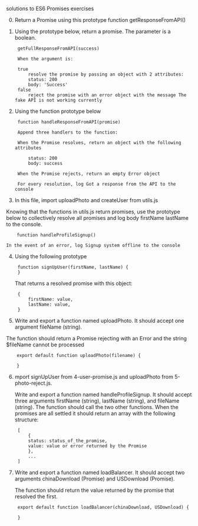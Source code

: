 solutions to ES6 Promises exercises

0. Return a Promise using this prototype function getResponseFromAPI()

1. Using the prototype below, return a promise. The parameter is a boolean.

        getFullResponseFromAPI(success)

        When the argument is:

        true
            resolve the promise by passing an object with 2 attributes:
            status: 200
            body: 'Success'
        false
            reject the promise with an error object with the message The fake API is not working currently

2. Using the function prototype below

        function handleResponseFromAPI(promise)

        Append three handlers to the function:

        When the Promise resolves, return an object with the following attributes

            status: 200
            body: success

        When the Promise rejects, return an empty Error object

        For every resolution, log Got a response from the API to the console

3. In this file, import uploadPhoto and createUser from utils.js

Knowing that the functions in utils.js return promises, use the prototype below to collectively resolve all promises and log body firstName lastName to the console.

        function handleProfileSignup()

    In the event of an error, log Signup system offline to the console


4. Using the following prototype

        function signUpUser(firstName, lastName) {
        }

    That returns a resolved promise with this object:

        {
            firstName: value,
            lastName: value,
        }

5. Write and export a function named uploadPhoto. It should accept one argument fileName (string).

The function should return a Promise rejecting with an Error and the string $fileName cannot be processed

        export default function uploadPhoto(filename) {

        }

6. mport signUpUser from 4-user-promise.js and uploadPhoto from 5-photo-reject.js.

    Write and export a function named handleProfileSignup. It should accept three arguments firstName (string), lastName (string), and fileName (string). The function should call the two other functions. When the promises are all settled it should return an array with the following structure:

        [
            {
            status: status_of_the_promise,
            value: value or error returned by the Promise
            },
            ...
        ]

7. Write and export a function named loadBalancer. It should accept two arguments chinaDownload (Promise) and USDownload (Promise).

    The function should return the value returned by the promise that resolved the first.

        export default function loadBalancer(chinaDownload, USDownload) {

        }